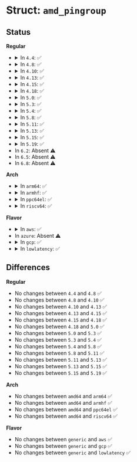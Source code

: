 # Struct: <code>amd_pingroup</code>

## Status
<b>Regular</b>
<ul>
<li>
<details>
<summary>In <code>4.4</code>: ✅</summary>

```c
struct amd_pingroup {
    const char *name;
    const unsigned int *pins;
    unsigned int npins;
};
```
</details>
</li>
<li>
<details>
<summary>In <code>4.8</code>: ✅</summary>

```c
struct amd_pingroup {
    const char *name;
    const unsigned int *pins;
    unsigned int npins;
};
```
</details>
</li>
<li>
<details>
<summary>In <code>4.10</code>: ✅</summary>

```c
struct amd_pingroup {
    const char *name;
    const unsigned int *pins;
    unsigned int npins;
};
```
</details>
</li>
<li>
<details>
<summary>In <code>4.13</code>: ✅</summary>

```c
struct amd_pingroup {
    const char *name;
    const unsigned int *pins;
    unsigned int npins;
};
```
</details>
</li>
<li>
<details>
<summary>In <code>4.15</code>: ✅</summary>

```c
struct amd_pingroup {
    const char *name;
    const unsigned int *pins;
    unsigned int npins;
};
```
</details>
</li>
<li>
<details>
<summary>In <code>4.18</code>: ✅</summary>

```c
struct amd_pingroup {
    const char *name;
    const unsigned int *pins;
    unsigned int npins;
};
```
</details>
</li>
<li>
<details>
<summary>In <code>5.0</code>: ✅</summary>

```c
struct amd_pingroup {
    const char *name;
    const unsigned int *pins;
    unsigned int npins;
};
```
</details>
</li>
<li>
<details>
<summary>In <code>5.3</code>: ✅</summary>

```c
struct amd_pingroup {
    const char *name;
    const unsigned int *pins;
    unsigned int npins;
};
```
</details>
</li>
<li>
<details>
<summary>In <code>5.4</code>: ✅</summary>

```c
struct amd_pingroup {
    const char *name;
    const unsigned int *pins;
    unsigned int npins;
};
```
</details>
</li>
<li>
<details>
<summary>In <code>5.8</code>: ✅</summary>

```c
struct amd_pingroup {
    const char *name;
    const unsigned int *pins;
    unsigned int npins;
};
```
</details>
</li>
<li>
<details>
<summary>In <code>5.11</code>: ✅</summary>

```c
struct amd_pingroup {
    const char *name;
    const unsigned int *pins;
    unsigned int npins;
};
```
</details>
</li>
<li>
<details>
<summary>In <code>5.13</code>: ✅</summary>

```c
struct amd_pingroup {
    const char *name;
    const unsigned int *pins;
    unsigned int npins;
};
```
</details>
</li>
<li>
<details>
<summary>In <code>5.15</code>: ✅</summary>

```c
struct amd_pingroup {
    const char *name;
    const unsigned int *pins;
    unsigned int npins;
};
```
</details>
</li>
<li>
<details>
<summary>In <code>5.19</code>: ✅</summary>

```c
struct amd_pingroup {
    const char *name;
    const unsigned int *pins;
    unsigned int npins;
};
```
</details>
</li>
<li>
In <code>6.2</code>: Absent ⚠️
</li>
<li>
In <code>6.5</code>: Absent ⚠️
</li>
<li>
In <code>6.8</code>: Absent ⚠️
</li>
</ul>
<b>Arch</b>
<ul>
<li>
<details>
<summary>In <code>arm64</code>: ✅</summary>

```c
struct amd_pingroup {
    const char *name;
    const unsigned int *pins;
    unsigned int npins;
};
```
</details>
</li>
<li>
<details>
<summary>In <code>armhf</code>: ✅</summary>

```c
struct amd_pingroup {
    const char *name;
    const unsigned int *pins;
    unsigned int npins;
};
```
</details>
</li>
<li>
<details>
<summary>In <code>ppc64el</code>: ✅</summary>

```c
struct amd_pingroup {
    const char *name;
    const unsigned int *pins;
    unsigned int npins;
};
```
</details>
</li>
<li>
<details>
<summary>In <code>riscv64</code>: ✅</summary>

```c
struct amd_pingroup {
    const char *name;
    const unsigned int *pins;
    unsigned int npins;
};
```
</details>
</li>
</ul>
<b>Flavor</b>
<ul>
<li>
<details>
<summary>In <code>aws</code>: ✅</summary>

```c
struct amd_pingroup {
    const char *name;
    const unsigned int *pins;
    unsigned int npins;
};
```
</details>
</li>
<li>
In <code>azure</code>: Absent ⚠️
</li>
<li>
<details>
<summary>In <code>gcp</code>: ✅</summary>

```c
struct amd_pingroup {
    const char *name;
    const unsigned int *pins;
    unsigned int npins;
};
```
</details>
</li>
<li>
<details>
<summary>In <code>lowlatency</code>: ✅</summary>

```c
struct amd_pingroup {
    const char *name;
    const unsigned int *pins;
    unsigned int npins;
};
```
</details>
</li>
</ul>

## Differences
<b>Regular</b>
<ul>
<li>
No changes between <code>4.4</code> and <code>4.8</code> ✅
</li>
<li>
No changes between <code>4.8</code> and <code>4.10</code> ✅
</li>
<li>
No changes between <code>4.10</code> and <code>4.13</code> ✅
</li>
<li>
No changes between <code>4.13</code> and <code>4.15</code> ✅
</li>
<li>
No changes between <code>4.15</code> and <code>4.18</code> ✅
</li>
<li>
No changes between <code>4.18</code> and <code>5.0</code> ✅
</li>
<li>
No changes between <code>5.0</code> and <code>5.3</code> ✅
</li>
<li>
No changes between <code>5.3</code> and <code>5.4</code> ✅
</li>
<li>
No changes between <code>5.4</code> and <code>5.8</code> ✅
</li>
<li>
No changes between <code>5.8</code> and <code>5.11</code> ✅
</li>
<li>
No changes between <code>5.11</code> and <code>5.13</code> ✅
</li>
<li>
No changes between <code>5.13</code> and <code>5.15</code> ✅
</li>
<li>
No changes between <code>5.15</code> and <code>5.19</code> ✅
</li>
</ul>
<b>Arch</b>
<ul>
<li>
No changes between <code>amd64</code> and <code>arm64</code> ✅
</li>
<li>
No changes between <code>amd64</code> and <code>armhf</code> ✅
</li>
<li>
No changes between <code>amd64</code> and <code>ppc64el</code> ✅
</li>
<li>
No changes between <code>amd64</code> and <code>riscv64</code> ✅
</li>
</ul>
<b>Flavor</b>
<ul>
<li>
No changes between <code>generic</code> and <code>aws</code> ✅
</li>
<li>
No changes between <code>generic</code> and <code>gcp</code> ✅
</li>
<li>
No changes between <code>generic</code> and <code>lowlatency</code> ✅
</li>
</ul>
